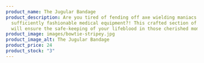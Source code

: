 ```yaml
---
product_name: The Jugular Bandage
product_description: Are you tired of fending off axe wielding maniacs without
  sufficiently fashionable medical equipment?! This crafted section of material
  will ensure the safe-keeping of your lifeblood in those cherished moments.
product_image: images/bowtie-stripey.jpg
product_image_alt: The Jugular Bandage
product_price: 24
product_stock: "3"
---
```

